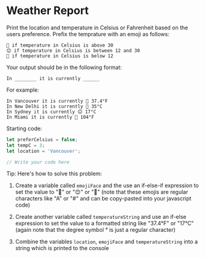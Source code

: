 # Weather Report

Print the location and temperature in Celsius or Fahrenheit based on the users preference.
Prefix the temprature with an emoji as follows:
 ```
🥵 if temperature in Celsius is above 30
😊 if temperature in Celsius is between 12 and 30
🥶 if temperature in Celsius is below 12
```

Your output should be in the following format:
```
In ________ it is currently ______
```

For example:

```
In Vancouver it is currently 🥶 37.4°F 
In New Delhi it is currently 🥵 35°C 
In Sydney it is currently 😊 17°C 
In Miami it is currently 🥵 104°F
```

Starting code: 

```js
let preferCelsius = false;
let tempC = 3;
let location = 'Vancouver';

// Write your code here

```



Tip: Here's how to solve this problem: 
 
1. Create a variable called `emojiFace` and the use an if-else-if 
 expression to set the value to "🥵" or "😊" or "🥶" 
 (note that these emojis are regular characters like "A" or "#" and 
 can be copy-pasted into your javascript code)

2. Create another variable called `temperatureString` and use an if-else 
 expression to set the value to a formatted string like "37.4°F" or "17°C" 
 (again note that the degree symbol ° is just a regular character)

3. Combine the variables `location`, `emojiFace` and `temperatureString` 
 into a string which is printed to the console
